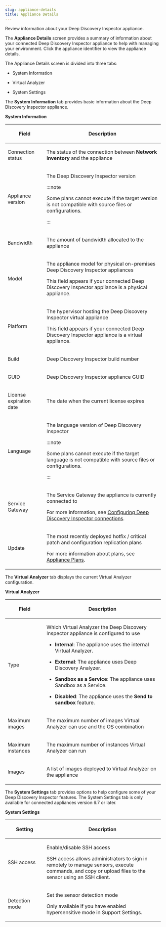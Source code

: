 ```yaml
---
slug: appliance-details
title: Appliance Details
---
```


Review information about your Deep Discovery Inspector appliance.

The **Appliance Details** screen provides a summary of information about your connected Deep Discovery Inspector appliance to help with managing your environment. Click the appliance identifier to view the appliance details.

The Appliance Details screen is divided into three tabs:

- System Information

- Virtual Analyzer

- System Settings

The **System Information** tab provides basic information about the Deep Discovery Inspector appliance.

**System Information**

<table>
<colgroup>
<col style="width: 25%" />
<col style="width: 75%" />
</colgroup>
<thead>
<tr>
<th><p>Field</p></th>
<th><p>Description</p></th>
</tr>
</thead>
<tbody>
<tr>
<td><p>Connection status</p></td>
<td><p>The status of the connection between <strong>Network Inventory</strong> and the appliance</p></td>
</tr>
<tr>
<td><p>Appliance version</p></td>
<td><p>The Deep Discovery Inspector version</p>


:::note

<p>Some plans cannot execute if the target version is not compatible with source files or configurations.</p>


:::

</td>
</tr>
<tr>
<td><p>Bandwidth</p></td>
<td><p>The amount of bandwidth allocated to the appliance</p></td>
</tr>
<tr>
<td><p>Model</p></td>
<td><p>The appliance model for physical on-premises Deep Discovery Inspector appliances</p>
<p>This field appears if your connected Deep Discovery Inspector appliance is a physical appliance.</p></td>
</tr>
<tr>
<td><p>Platform</p></td>
<td><p>The hypervisor hosting the Deep Discovery Inspector virtual appliance</p>
<p>This field appears if your connected Deep Discovery Inspector appliance is a virtual appliance.</p></td>
</tr>
<tr>
<td><p>Build</p></td>
<td><p>Deep Discovery Inspector build number</p></td>
</tr>
<tr>
<td><p>GUID</p></td>
<td><p>Deep Discovery Inspector appliance GUID</p></td>
</tr>
<tr>
<td><p>License expiration date</p></td>
<td><p>The date when the current license expires</p></td>
</tr>
<tr>
<td><p>Language</p></td>
<td><p>The language version of Deep Discovery Inspector</p>


:::note

<p>Some plans cannot execute if the target language is not compatible with source files or configurations.</p>


:::

</td>
</tr>
<tr>
<td><p>Service Gateway</p></td>
<td><p>The Service Gateway the appliance is currently connected to</p>
<p>For more information, see <a href="trend-vision-one-configuring-ddi-connections">Configuring Deep Discovery Inspector connections</a>.</p></td>
</tr>
<tr>
<td><p>Update</p></td>
<td><p>The most recently deployed hotfix / critical patch and configuration replication plans</p>
<p>For more information about plans, see <a href="trend-vision-one-appliance-plans">Appliance Plans</a>.</p></td>
</tr>
</tbody>
</table>

The **Virtual Analyzer** tab displays the current Virtual Analyzer configuration.

**Virtual Analyzer**

<table>
<colgroup>
<col style="width: 25%" />
<col style="width: 75%" />
</colgroup>
<thead>
<tr>
<th><p>Field</p></th>
<th><p>Description</p></th>
</tr>
</thead>
<tbody>
<tr>
<td><p>Type</p></td>
<td><p>Which Virtual Analyzer the Deep Discovery Inspector appliance is configured to use</p>
<ul>
<li><p><strong>Internal</strong>: The appliance uses the internal Virtual Analyzer.</p></li>
<li><p><strong>External</strong>: The appliance uses Deep Discovery Analyzer.</p></li>
<li><p><strong>Sandbox as a Service</strong>: The appliance uses Sandbox as a Service.</p></li>
<li><p><strong>Disabled</strong>: The appliance uses the <strong>Send to sandbox</strong> feature.</p></li>
</ul></td>
</tr>
<tr>
<td><p>Maximum images</p></td>
<td><p>The maximum number of images Virtual Analyzer can use and the OS combination</p></td>
</tr>
<tr>
<td><p>Maximum instances</p></td>
<td><p>The maximum number of instances Virtual Analyzer can run</p></td>
</tr>
<tr>
<td><p>Images</p></td>
<td><p>A list of images deployed to Virtual Analyzer on the appliance</p></td>
</tr>
</tbody>
</table>

The **System Settings** tab provides options to help configure some of your Deep Discovery Inspector features. The System Settings tab is only available for connected appliances version 6.7 or later.

**System Settings**

<table>
<colgroup>
<col style="width: 25%" />
<col style="width: 75%" />
</colgroup>
<thead>
<tr>
<th><p>Setting</p></th>
<th><p>Description</p></th>
</tr>
</thead>
<tbody>
<tr>
<td><p>SSH access</p></td>
<td><p>Enable/disable SSH access</p>
<p>SSH access allows administrators to sign in remotely to manage sensors, execute commands, and copy or upload files to the sensor using an SSH client.</p></td>
</tr>
<tr>
<td><p>Detection mode</p></td>
<td><p>Set the sensor detection mode</p>
<p>Only available if you have enabled hypersensitive mode in Support Settings.</p></td>
</tr>
</tbody>
</table>
